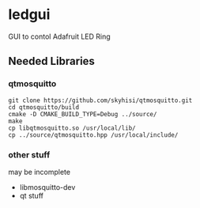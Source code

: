 # ledgui
GUI to contol Adafruit LED Ring


## Needed Libraries

### qtmosquitto
```
git clone https://github.com/skyhisi/qtmosquitto.git
cd qtmosquitto/build
cmake -D CMAKE_BUILD_TYPE=Debug ../source/
make
cp libqtmosquitto.so /usr/local/lib/
cp ../source/qtmosquitto.hpp /usr/local/include/
```

### other stuff
may be incomplete
- libmosquitto-dev
- qt stuff
